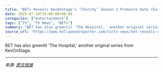 ```yaml
---
title: "BET+ Reveals KevOnStage’s ‘Churchy’ Season 2 Premiere Date (Exclusive)"
date: 2025-07-28T16:00:00+08:00
categories: ["entertainment"]
tags: ["TV", "TV News", "BET+"]
summary: "BET has also greenlit 'The Hospital,' another original series from KevOnStage."
source_url: "https://www.hollywoodreporter.com/tv/tv-news/bet-reveals-churchy-season-2-premiere-date-kevonstage-1236330535/"
---
```


BET has also greenlit 'The Hospital,' another original series from KevOnStage.

---

*来源: [原文链接](https://www.hollywoodreporter.com/tv/tv-news/bet-reveals-churchy-season-2-premiere-date-kevonstage-1236330535/)*
